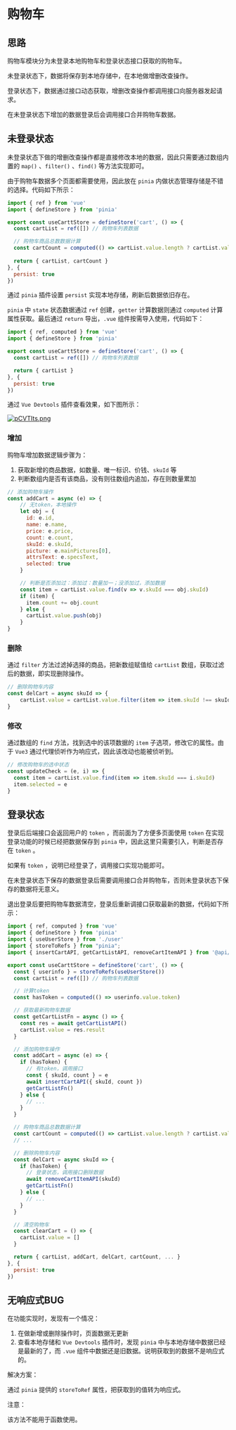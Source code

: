 # 购物车

## 思路

购物车模块分为未登录本地购物车和登录状态接口获取的购物车。

未登录状态下，数据将保存到本地存储中，在本地做增删改查操作。

登录状态下，数据通过接口动态获取，增删改查操作都调用接口向服务器发起请求。

在未登录状态下增加的数据登录后会调用接口合并购物车数据。

## 未登录状态

未登录状态下做的增删改查操作都是直接修改本地的数据，因此只需要通过数组内置的 `map()` 、`filter()` 、`find()` 等方法实现即可。

由于购物车数据多个页面都需要使用，因此放在 `pinia` 内做状态管理存储是不错的选择。代码如下所示：

```js
import { ref } from 'vue'
import { defineStore } from 'pinia'

export const useCarttStore = defineStore('cart', () => {
  const cartList = ref([]) // 购物车列表数据

  // 购物车商品总数数据计算
  const cartCount = computed(() => cartList.value.length ? cartList.value.reduce((pre, next) => pre + next.count, 0) : 0)
 
  return { cartList, cartCount }
}, {
  persist: true
})
```

通过 `pinia` 插件设置 `persist` 实现本地存储，刷新后数据依旧存在。

`pinia` 中 `state` 状态数据通过 `ref` 创建，`getter` 计算数据则通过 `computed` 计算属性获取。最后通过 `return` 导出，`.vue` 组件按需导入使用，代码如下：

```js
import { ref, computed } from 'vue'
import { defineStore } from 'pinia'

export const useCarttStore = defineStore('cart', () => {
  const cartList = ref([]) // 购物车列表数据

  return { cartList }
}, {
  persist: true
})
```

通过 `Vue Devtools` 插件查看效果，如下图所示：

[![pCVTIts.png](https://s1.ax1x.com/2023/06/11/pCVTIts.png)](https://imgse.com/i/pCVTIts)

### 增加

购物车增加数据逻辑步骤为：

1. 获取新增的商品数据，如数量、唯一标识、价钱、`skuId` 等
2. 判断数组内是否有该商品，没有则往数组内追加，存在则数量累加

```js
// 添加购物车操作
const addCart = async (e) => {
    // 无token，本地操作
    let obj = {
      id: e.id,
      name: e.name,
      price: e.price,
      count: e.count,
      skuId: e.skuId,
      picture: e.mainPictures[0],
      attrsText: e.specsText,
      selected: true
    }

    // 判断是否添加过：添加过：数量加一；没添加过，添加数据
    const item = cartList.value.find(v => v.skuId === obj.skuId)
    if (item) {
      item.count += obj.count
    } else {
      cartList.value.push(obj)
    }
}
```

### 删除

通过 `filter` 方法过滤掉选择的商品，把新数组赋值给 `cartList` 数组，获取过滤后的数据，即实现删除操作。

```js
// 删除购物车内容
const delCart = async skuId => {
    cartList.value = cartList.value.filter(item => item.skuId !== skuId)
}
```

### 修改

通过数组的 `find` 方法，找到选中的该项数据的 `item` 子选项，修改它的属性。由于 `Vue3` 通过代理侦听作为响应式，因此该改动也能被侦听到。

```js
// 修改购物车的选中状态
const updateCheck = (e, i) => {
  const item = cartList.value.find(item => item.skuId === i.skuId)
  item.selected = e
}
```

## 登录状态

登录后后端接口会返回用户的 `token` ，而前面为了方便多页面使用 `token` 在实现登录功能的时候已经把数据保存到 `pinia` 中，因此这里只需要引入，判断是否存在 `token` 。

如果有 `token` ，说明已经登录了，调用接口实现功能即可。

在未登录状态下保存的数据登录后需要调用接口合并购物车，否则未登录状态下保存的数据将无意义。

退出登录后要把购物车数据清空，登录后重新调接口获取最新的数据，代码如下所示：

```js
import { ref, computed } from 'vue'
import { defineStore } from 'pinia'
import { useUserStore } from './user'
import { storeToRefs } from "pinia";
import { insertCartAPI, getCartListAPI, removeCartItemAPI } from '@api/cart'

export const useCarttStore = defineStore('cart', () => {
  const { userinfo } = storeToRefs(useUserStore())
  const cartList = ref([]) // 购物车列表数据

  // 计算token
  const hasToken = computed(() => userinfo.value.token)

  // 获取最新购物车数据
  const getCartListFn = async () => {
    const res = await getCartListAPI()
    cartList.value = res.result
  }

  // 添加购物车操作
  const addCart = async (e) => {
    if (hasToken) {
      // 有token，调用接口
      const { skuId, count } = e
      await insertCartAPI({ skuId, count })
      getCartListFn()
    } else {
      // ...
    }
  }

  // 购物车商品总数数据计算
  const cartCount = computed(() => cartList.value.length ? cartList.value.reduce((pre, next) => pre + next.count, 0) : 0)
  // ...

  // 删除购物车内容
  const delCart = async skuId => {
    if (hasToken) {
      // 登录状态，调用接口删除数据
      await removeCartItemAPI(skuId)
      getCartListFn()
    } else {
      // ...
    }
  }

  // 清空购物车
  const clearCart = () => {
    cartList.value = []
  }

  return { cartList, addCart, delCart, cartCount, ... }
}, {
  persist: true
})
```

## 无响应式BUG

在功能实现时，发现有一个情况：

1. 在做新增或删除操作时，页面数据无更新
2. 查看本地存储和 `Vue Devtools` 插件时，发现 `pinia` 中与本地存储中数据已经是最新的了，而 `.vue` 组件中数据还是旧数据。说明获取到的数据不是响应式的。

解决方案：

通过 `pinia` 提供的 `storeToRef` 属性，把获取到的值转为响应式。

注意：

该方法不能用于函数使用。

